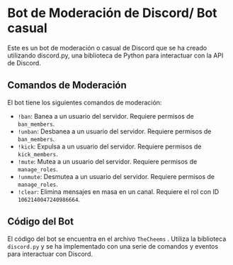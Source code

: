 # Bot de Moderación de Discord/ Bot casual

Este es un bot de moderación o casual de Discord que se ha creado utilizando discord.py, una biblioteca de Python para interactuar con la API de Discord.

## Comandos de Moderación

El bot tiene los siguientes comandos de moderación:

- `!ban`: Banea a un usuario del servidor. Requiere permisos de `ban_members`.
- `!unban`: Desbanea a un usuario del servidor. Requiere permisos de `ban_members`.
- `!kick`: Expulsa a un usuario del servidor. Requiere permisos de `kick_members`.
- `!mute`: Mutea a un usuario del servidor. Requiere permisos de `manage_roles`.
- `!unmute`: Desmutea a un usuario del servidor. Requiere permisos de `manage_roles`.
- `!clear`: Elimina mensajes en masa en un canal. Requiere el rol con ID `1062140047240986664`.

## Código del Bot

El código del bot se encuentra en el archivo `TheCheems` . Utiliza la biblioteca `discord.py` y se ha implementado con una serie de comandos y eventos para interactuar con Discord.



